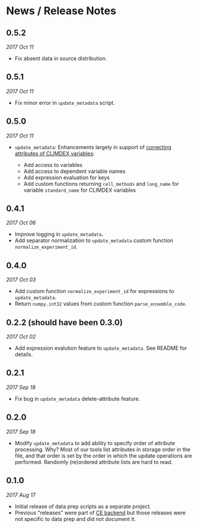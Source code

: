 # News / Release Notes

## 0.5.2

*2017 Oct 11*

* Fix absent data in source distribution.

## 0.5.1

*2017 Oct 11*

* Fix minor error in ``update_metadata`` script.

## 0.5.0

*2017 Oct 11*

* ``update_metadata``: Enhancements largely in support of 
[correcting attributes of CLIMDEX variables](https://github.com/pacificclimate/climate-explorer-data-prep/issues/31):

  * Add access to variables
  * Add access to dependent variable names
  * Add expression evaluation for keys
  * Add custom functions returning ``cell_methods`` and ``long_name`` for variable ``standard_name``
  for CLIMDEX variables

## 0.4.1

*2017 Oct 06*

* Improve logging in `update_metadata`.
* Add separator normalization to `update_metadata` custom function `normalize_experiment_id`.

## 0.4.0

*2017 Oct 03*

* Add custom function `normalize_experiment_id` for expressions to `update_metadata`.
* Return `numpy.int32` values from custom function `parse_ensemble_code`.

## 0.2.2 (should have been 0.3.0)

*2017 Oct 02*

* Add expression evalution feature to `update_metadata`. See README for details.

## 0.2.1

*2017 Sep 18*

* Fix bug in `update_metadata` delete-attribute feature.

## 0.2.0

*2017 Sep 18*

* Modify `update_metadata` to add ability to specify order of attribute processing. Why? 
  Most of our tools list attributes in storage order in the file, and that order is set by the order 
  in which the update operations are performed. Randomly (re)ordered attribute lists are hard to read.

## 0.1.0

*2017 Aug 17*

* Initial release of data prep scripts as a separate project.
* Previous "releases" were part of [CE backend](https://github.com/pacificclimate/climate-explorer-backend)
  but those releases were not specific to data prep and did not document it.
